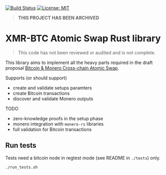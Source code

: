 [![Build Status](https://travis-ci.org/h4sh3d/monero-swap-lib.svg?branch=master)](https://travis-ci.org/h4sh3d/monero-swap-lib) [![License: MIT](https://img.shields.io/badge/License-MIT-yellow.svg)](https://opensource.org/licenses/MIT)

> **THIS PROJECT HAS BEEN ARCHIVED**

# XMR-BTC Atomic Swap Rust library

> This code has not been reviewed or audited and is not complete.

This library aims to implement all the heavy parts required in the draft proposal [Bitcoin & Monero Cross-chain Atomic Swap](https://github.com/h4sh3d/xmr-btc-atomic-swap).

Supports (or should support)

* create and validate setups paramters
* create Bitcoin transactions
* discover and validate Monero outputs

TODO

* zero-knowledge proofs in the setup phase
* monero integration with `monero-rs` libraries
* full validation for Bitcoin transactions

## Run tests

Tests need a bitcoin node in regtest mode (see README in `./tests`) only.

```
./run_tests.sh
```
